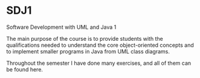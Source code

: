 # SDJ1
Software Development with UML and Java 1

The main purpose of the course is to provide students with the qualifications needed to understand the core object-oriented concepts and to implement smaller programs in Java from UML class diagrams.

Throughout the semester I have done many exercises, and all of them can be found here.
